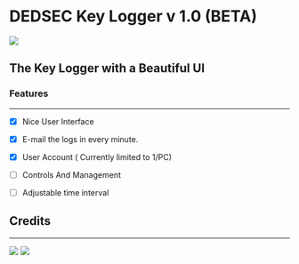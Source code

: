 # DEDSEC Key Logger v 1.0 (BETA)
![](http://i.imgur.com/60LYyEh.jpg)
## The Key Logger with a Beautiful UI



### Features 
--------------------
- [x] Nice User Interface 
- [x] E-mail the logs in every minute.
- [x] User Account ( Currently limited to 1/PC)
- [ ] Controls And Management
- [ ] Adjustable time interval


## Credits
------

![](http://i.imgur.com/PtaBPqJ.jpg)
![](http://i.imgur.com/MEqEABE.jpg)

